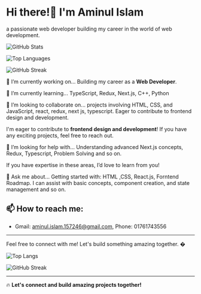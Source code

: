 # Hi there!👋 I'm **Aminul Islam**
a passionate web developer building my career in the world of web development.

![GitHub Stats](https://github-readme-stats.vercel.app/api?username=aminul351&show_icons=true&theme=radical)

![Top Languages](https://github-readme-stats.vercel.app/api/top-langs/?username=aminul351&layout=compact&theme=radical)

![GitHub Streak](https://github-readme-streak-stats.herokuapp.com/?user=aminul351&theme=radical)

🔭 I’m currently working on... Building my career as a **Web Developer**.

🌱 I’m currently learning... TypeScript, Redux, Next.js, C++, Python

👯 I’m looking to collaborate on... projects involving HTML, CSS, and JavaScript, react, redux, next js, typescript. Eager to contribute to frontend design and development.

I'm eager to contribute to **frontend design and development**! If you have any exciting projects, feel free to reach out.

🤔 I’m looking for help with... Understanding advanced Next.js concepts, Redux, Typescript, Problem Solving and so on.

If you have expertise in these areas, I’d love to learn from you!

💬 Ask me about... Getting started with: HTML ,CSS, React.js,  Forntend Roadmap. I can assist with basic concepts, component creation, and state management and so on.

## 📫 How to reach me:
- Gmail: [aminul.islam.157246@gmail.com](mailto:aminul.islam.157246@gmail.com), Phone: 01761743556

---

Feel free to connect with me! Let's build something amazing together. �

![Top Langs](https://github-readme-stats.vercel.app/api/top-langs/?username=aminul351&layout=compact&theme=radical)

![GitHub Streak](https://github-readme-streak-stats.herokuapp.com/?user=aminul351&theme=radical)

---

🔥 **Let's connect and build amazing projects together!**  
